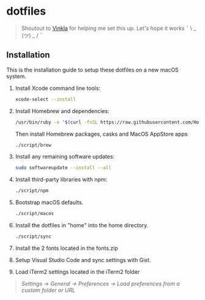 # dotfiles

> Shoutout to [Vinkla](https://github.com/vinkla) for helping me set this up. Let's hope it works ¯ \ _ (ツ) _ / ¯ 

## Installation

This is the installation guide to setup these dotfiles on a new macOS system.

1. Install Xcode command line tools:

    ```sh
    xcode-select --install
    ```

2. Install Homebrew and dependencies:

    ```sh
    /usr/bin/ruby -e "$(curl -fsSL https://raw.githubusercontent.com/Homebrew/install/master/install)"
    ```
  
    Then install Homebrew packages, casks and MacOS AppStore apps
    
    ```sh
    ./script/brew
    ```

3. Install any remaining software updates:
  
    ```sh
    sudo softwareupdate --install --all
    ```

4. Install third-party libraries with npm:

    ```sh
    ./script/npm
    ```
5. Bootstrap macOS defaults. 
  
    ```sh
    ./script/macos
    ```

6. Install the dotfiles in "home" into the home directory.

    ```sh
    ./script/sync
    ```

7. Install the 2 fonts located in the fonts.zip

8. Setup Visual Studio Code and sync settings with Gist.

9. Load iTerm2 settings located in the iTerm2 folder 
> *Settings -> General -> Preferences -> Load preferences from a custom folder or URL*